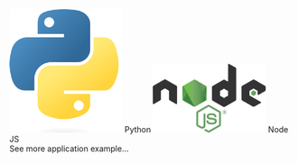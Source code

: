 <checklist>
	<div class="theme-picker-row">
		<checkbox when-checked="command:aws.toolkit.setWalkthroughRuntimeToPython" checked-on="walkthroughRuntime == 'Python'">
			<img width="200" src="./Python.png"/>
			Python
		</checkbox>
		<checkbox when-checked="command:aws.toolkit.setWalkthroughRuntimeToNode" checked-on="walkthroughRuntime == 'Node'">
			<img width="200" src="./node.png"/>
			Node JS
		</checkbox>
	</div>
</checklist>
<checkbox class="theme-picker-link" when-checked="command:aws.lambda.createNewSamApp" checked-on="false">
	See more application example...
</checkbox>
